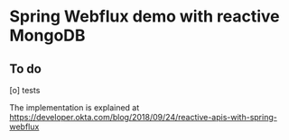 # Spring Webflux demo with reactive MongoDB

## To do

[o] tests


The implementation is explained at https://developer.okta.com/blog/2018/09/24/reactive-apis-with-spring-webflux

